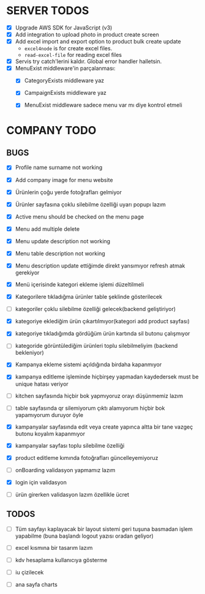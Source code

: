# SERVER TODOS

- [x] Upgrade AWS SDK for JavaScript (v3)
- [x] Add integration to upload photo in product create screen
- [x] Add excel import and export option to product bulk create update
  - `excel4node` is for create excel files.
  - `read-excel-file` for reading excel files
- [x] Servis try catch'lerini kaldır. Global error handler halletsin.
- [x] MenuExist middleware'in parçalanması:
  - [x] CategoryExists middleware yaz
  - [x] CampaignExists middleware yaz
  - [x] MenuExist middleware sadece menu var mı diye kontrol etmeli


# COMPANY TODO
## BUGS
- [X]  Profile name surname not working
- [X]  Add company image for menu website
- [X]  Ürünlerin çoğu yerde fotoğrafları gelmiyor
- [X]  Ürünler sayfasına çoklu silebilme özelliği uyarı popupı lazım
- [X]  Active menu should be checked on the menu page
- [X] Menu add multiple delete
- [X]  Menu update description not working
- [X]  Menu table description not working
- [X]  Menu description update ettiğimde direkt yansımıyor refresh atmak gerekiyor
- [X]  Menü içerisinde kategori ekleme işlemi düzeltilmeli
- [X] Kategorilere tıkladığma ürünler table  şeklinde gösterilecek
- [ ] kategoriler çoklu silebilme özelliği gelecek(backend geliştiriyor)
- [X] kategoriye eklediğim ürün çıkartılmıyor(kategori add product sayfası)
- [X] kategoriye tıkladığımda gördüğüm ürün kartında sil butonu çalışmıyor
- [ ] kategoride görüntülediğim ürünleri toplu silebilmeliyim (backend bekleniyor)
- [X] Kampanya ekleme sistemi açıldığında birdaha kapanmıyor
- [X] kampanya editleme işleminde hiçbirşey yapmadan kaydedersek must be unique hatası veriyor

- [ ] kitchen sayfasında hiçbir bok yapmıyoruz orayı düşünmemiz lazım

- [ ] table sayfasında qr silemiyorum çıktı alamıyorum hiçbir bok yapamıyorum duruyor öyle

- [X] kampanyalar sayfasında edit veya create yapınca altta bir tane vazgeç butonu koyalım kapanmıyor

- [X] kampanyalar sayfası toplu silebilme özelliği

- [X] product editleme kımında fotoğrafları güncelleyemiyoruz

- [ ] onBoarding validasyon yapmamız lazım

- [X] login için validasyon

- [ ] ürün girerken validasyon lazım özellikle ücret

## TODOS
- [ ]  Tüm sayfayı kaplayacak bir layout sistemi geri tuşuna basmadan işlem yapabilme (buna başlandı logout yazısı oradan geliyor)

- [ ] excel kısmına bir tasarım lazım

- [ ] kdv hesaplama kullanıcıya gösterme

- [ ] iu çizilecek 

- [ ] ana sayfa charts





